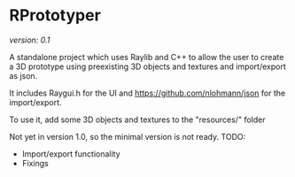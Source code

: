# RPrototyper

*version: 0.1*

A standalone project which uses Raylib and C++ to allow the user to create a 3D prototype using preexisting 3D objects and textures and import/export as json.

It includes Raygui.h for the UI and https://github.com/nlohmann/json for the import/export.

To use it, add some 3D objects and textures to the "resources/" folder

Not yet in version 1.0, so the minimal version is not ready.
TODO:
- Import/export functionality
- Fixings
